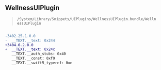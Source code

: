 ## WellnessUIPlugin

> `/System/Library/Snippets/UIPlugins/WellnessUIPlugin.bundle/WellnessUIPlugin`

```diff

-3402.25.1.0.0
-  __TEXT.__text: 0x244
+3404.6.2.0.0
+  __TEXT.__text: 0x24c
   __TEXT.__auth_stubs: 0x40
   __TEXT.__const: 0xf0
   __TEXT.__swift5_typeref: 0xe

```
